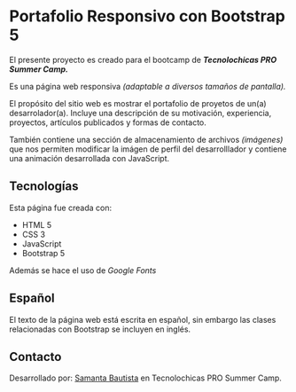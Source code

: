 # Portafolio Responsivo con Bootstrap 5

El presente proyecto es creado para el bootcamp de ***Tecnolochicas PRO Summer Camp.***

Es una página web responsiva *(adaptable a diversos tamaños de pantalla).*

El propósito del sitio web es mostrar el portafolio de proyetos de un(a) desarrolador(a).
Incluye una descripción de su motivación, experiencia, proyectos, artículos publicados y formas de contacto.

También contiene una sección de almacenamiento de archivos *(imágenes)* que nos permiten modificar la imágen de perfil del desarrolllador y contiene una animación desarrollada con JavaScript.

## Tecnologías 

Esta página fue creada con:

+ HTML 5
+ CSS 3
+ JavaScript
+ Bootstrap 5

Además se hace el uso de *Google Fonts*

## Español
El texto de la página web está escrita en español, sin embargo las clases relacionadas con Bootstrap se incluyen en inglés.


## Contacto

Desarrollado por: [Samanta Bautista]([https://www.linkedin.com/in/samanta-reyes-351b7927b/](https://www.linkedin.com/in/samanta-bautista-351b7927b/)https://www.linkedin.com/in/samanta-bautista-351b7927b/) en Tecnolochicas PRO Summer Camp.

